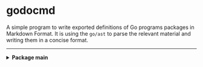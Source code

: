# godocmd

A simple program to write exported definitions of Go programs packages in Markdown Format.
It is using the `go/ast` to parse the relevant material and writing them in a concise format.

---

</details><details>
	<summary> <strong> Package main </strong> </summary>	

---

##### Functions:

1. [`GetMappedSyntaxTree`](./main.go#L28)
2. [`Scan`](./main.go#L146)

---
##### Structs

1. [`StructDecl`](./type.go#L20)

2. [`FuncDecl`](./type.go#L27)

3. [`FuncDecls`](#L0)

	Methods:
	1. [`String`](./fmt.go#L17)
4. [`StructDecls`](#L0)

	Methods:
	1. [`String`](./fmt.go#L25)
5. [`Packages`](#L0)

	Methods:
	1. [`String`](./fmt.go#L72)
6. [`Pos`](./type.go#L7)

7. [`Package`](./type.go#L12)


---
</details>